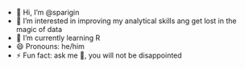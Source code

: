 - 👋 Hi, I’m @sparigin
- 👀 I’m interested in improving my analytical skills ang get lost in the magic of data 
- 🌱 I’m currently learning R
- 😄 Pronouns: he/him
- ⚡ Fun fact: ask me 👀, you will not be disappointed 

<!---
sparigin/sparigin is a ✨ special ✨ repository because its `README.md` (this file) appears on your GitHub profile.
You can click the Preview link to take a look at your changes.
--->
